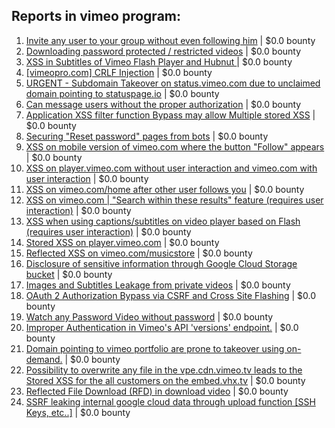 ## Reports in vimeo program:
1. [Invite any user to your group without even following him](https://hackerone.com/reports/52707) | $0.0 bounty
2. [Downloading password protected / restricted videos](https://hackerone.com/reports/145467) | $0.0 bounty
3. [XSS in Subtitles of Vimeo Flash Player and Hubnut ](https://hackerone.com/reports/137023) | $0.0 bounty
4. [[vimeopro.com] CRLF Injection](https://hackerone.com/reports/39181) | $0.0 bounty
5. [URGENT - Subdomain Takeover on status.vimeo.com due to unclaimed domain pointing to statuspage.io](https://hackerone.com/reports/49663) | $0.0 bounty
6. [Can message users without the proper authorization](https://hackerone.com/reports/46113) | $0.0 bounty
7. [Application XSS filter function Bypass may allow Multiple stored XSS](https://hackerone.com/reports/44217) | $0.0 bounty
8. [Securing "Reset password" pages from bots](https://hackerone.com/reports/43807) | $0.0 bounty
9. [XSS on mobile version of vimeo.com where the button "Follow" appears](https://hackerone.com/reports/88088) | $0.0 bounty
10. [XSS on player.vimeo.com without user interaction and vimeo.com with user interaction](https://hackerone.com/reports/96229) | $0.0 bounty
11. [XSS on vimeo.com/home after other user follows you](https://hackerone.com/reports/87854) | $0.0 bounty
12. [XSS on vimeo.com | "Search within these results" feature (requires user interaction)](https://hackerone.com/reports/88105) | $0.0 bounty
13. [XSS when using captions/subtitles on video player based on Flash (requires user interaction)](https://hackerone.com/reports/88508) | $0.0 bounty
14. [Stored XSS on player.vimeo.com](https://hackerone.com/reports/85488) | $0.0 bounty
15. [Reflected XSS on vimeo.com/musicstore](https://hackerone.com/reports/85615) | $0.0 bounty
16. [Disclosure of sensitive information through Google Cloud Storage bucket](https://hackerone.com/reports/176013) | $0.0 bounty
17. [Images and Subtitles Leakage from private videos](https://hackerone.com/reports/136850) | $0.0 bounty
18. [OAuth 2 Authorization Bypass via CSRF and Cross Site Flashing](https://hackerone.com/reports/136582) | $0.0 bounty
19. [Watch any Password Video without password](https://hackerone.com/reports/155618) | $0.0 bounty
20. [Improper Authentication in Vimeo's API 'versions' endpoint.](https://hackerone.com/reports/328724) | $0.0 bounty
21. [Domain pointing to vimeo portfolio are prone to takeover using on-demand.](https://hackerone.com/reports/387307) | $0.0 bounty
22. [Possibility to overwrite any file in the vpe.cdn.vimeo.tv leads to the Stored XSS for the all customers on the embed.vhx.tv](https://hackerone.com/reports/452559) | $0.0 bounty
23. [Reflected File Download (RFD) in download video](https://hackerone.com/reports/378941) | $0.0 bounty
24. [SSRF  leaking internal google cloud data through upload function [SSH Keys, etc..]](https://hackerone.com/reports/549882) | $0.0 bounty